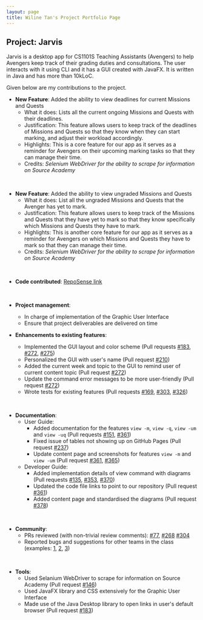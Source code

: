 ```yaml
---
layout: page
title: Wiline Tan's Project Portfolio Page
---
```


## Project: Jarvis

Jarvis is a desktop app for CS1101S Teaching Assistants (Avengers) to help Avengers keep track of their grading duties and consultations.
The user interacts with it using CLI and it has a GUI created with JavaFX. It is written in Java and has more than 10kLoC.

Given below are my contributions to the project.

* **New Feature**: Added the ability to view deadlines for current Missions and Quests
  * What it does: Lists all the current ongoing Missions and Quests with their deadlines.
  * Justification: This feature allows users to keep track of the deadlines of Missions and Quests so that they know
  when they can start marking, and adjust their workload accordingly.
  * Highlights: This is a core feature for our app as it serves as a reminder for Avengers on their upcoming marking tasks
  so that they can manage their time.
  * Credits: *Selenium WebDriver for the ability to scrape for information on Source Academy*

<br>

* **New Feature**: Added the ability to view ungraded Missions and Quests
  * What it does: List all the ungraded Missions and Quests that the Avenger has yet to mark.
  * Justification: This feature allows users to keep track of the Missions and Quests that they have yet to mark so
  that they know specifically which Missions and Quests they have to mark.
  * Highlights: This is another core feature for our app as it serves as a reminder for Avengers on which Missions and Quests
  they have to mark so that they can manage their time.
  * Credits: *Selenium WebDriver for the ability to scrape for information on Source Academy*

<br>

* **Code contributed**: [RepoSense link](https://nus-cs2103-ay2021s1.github.io/tp-dashboard/#breakdown=true&search=wilinetan)

<br>
<div style="page-break-after: always;"></div>

* **Project management**:
  * In charge of implementation of the Graphic User Interface
  * Ensure that project deliverables are delivered on time

* **Enhancements to existing features**:
  * Implemented the GUI layout and color scheme (Pull requests [\#183](https://github.com/AY2021S1-CS2103T-W11-2/tp/pull/183), [\#272](https://github.com/AY2021S1-CS2103T-W11-2/tp/pull/272), [\#275](https://github.com/AY2021S1-CS2103T-W11-2/tp/pull/275))
  * Personalized the GUI with user's name (Pull request [\#210](https://github.com/AY2021S1-CS2103T-W11-2/tp/pull/210))
  * Added the current week and topic to the GUI to remind user of current content topic (Pull request [\#272](https://github.com/AY2021S1-CS2103T-W11-2/tp/pull/272))
  * Update the command error messages to be more user-friendly (Pull request [\#272](https://github.com/AY2021S1-CS2103T-W11-2/tp/pull/272))
  * Wrote tests for existing features (Pull requests [\#169](https://github.com/AY2021S1-CS2103T-W11-2/tp/pull/169), [\#303](https://github.com/AY2021S1-CS2103T-W11-2/tp/pull/303), [\#326](https://github.com/AY2021S1-CS2103T-W11-2/tp/pull/326))

<br>

* **Documentation**:
  * User Guide:
    * Added documentation for the features `view -m`, `view -q`, `view -um` and `view -uq` (Pull requests [\#151](https://github.com/AY2021S1-CS2103T-W11-2/tp/pull/151), [\#361](https://github.com/AY2021S1-CS2103T-W11-2/tp/pull/361))
    * Fixed issue of tables not showing up on GitHub Pages (Pull request [\#237](https://github.com/AY2021S1-CS2103T-W11-2/tp/pull/237))
    * Update content page and screenshots for features `view -m` and `view -um` (Pull request [\#361](https://github.com/AY2021S1-CS2103T-W11-2/tp/pull/361), [\#365](https://github.com/AY2021S1-CS2103T-W11-2/tp/pull/365))
  * Developer Guide:
    * Added implementation details of view command with diagrams (Pull requests [\#135](https://github.com/AY2021S1-CS2103T-W11-2/tp/pull/135), [\#353](https://github.com/AY2021S1-CS2103T-W11-2/tp/pull/353), [\#370](https://github.com/AY2021S1-CS2103T-W11-2/tp/pull/370))
    * Updated the code file links to point to our repository (Pull request [\#361](https://github.com/AY2021S1-CS2103T-W11-2/tp/pull/361))
    * Added content page and standardised the diagrams (Pull request [\#378](https://github.com/AY2021S1-CS2103T-W11-2/tp/pull/378))

<br>

* **Community**:
  * PRs reviewed (with non-trivial review comments): [\#77](https://github.com/AY2021S1-CS2103T-W11-2/tp/pull/77), [\#268](https://github.com/AY2021S1-CS2103T-W11-2/tp/pull/268) [\#304](https://github.com/AY2021S1-CS2103T-W11-2/tp/pull/304)
  * Reported bugs and suggestions for other teams in the class (examples: [1](https://github.com/AY2021S1-CS2103T-W17-3/tp/issues/170), [2](https://github.com/AY2021S1-CS2103T-W17-3/tp/issues/172), [3](https://github.com/AY2021S1-CS2103T-W17-3/tp/issues/173))

<br>

* **Tools**:
  * Used Selanium WebDriver to scrape for information on Source Academy (Pull request [\#146](https://github.com/AY2021S1-CS2103T-W11-2/tp/pull/146))
  * Used JavaFX library and CSS extensively for the Graphic User Interface
  * Made use of the Java Desktop library to open links in user's default browser (Pull request [\#183](https://github.com/AY2021S1-CS2103T-W11-2/tp/pull/183))
